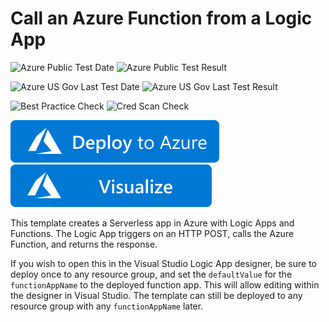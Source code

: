 # Call an Azure Function from a Logic App

![Azure Public Test Date](https://azurequickstartsservice.blob.core.windows.net/badges/101-logic-app-and-function-app/PublicLastTestDate.svg)
![Azure Public Test Result](https://azurequickstartsservice.blob.core.windows.net/badges/101-logic-app-and-function-app/PublicDeployment.svg)

![Azure US Gov Last Test Date](https://azurequickstartsservice.blob.core.windows.net/badges/101-logic-app-and-function-app/FairfaxLastTestDate.svg)
![Azure US Gov Last Test Result](https://azurequickstartsservice.blob.core.windows.net/badges/101-logic-app-and-function-app/FairfaxDeployment.svg)

![Best Practice Check](https://azurequickstartsservice.blob.core.windows.net/badges/101-logic-app-and-function-app/BestPracticeResult.svg)
![Cred Scan Check](https://azurequickstartsservice.blob.core.windows.net/badges/101-logic-app-and-function-app/CredScanResult.svg)

[![Deploy To Azure](https://raw.githubusercontent.com/Azure/azure-quickstart-templates/master/1-CONTRIBUTION-GUIDE/images/deploytoazure.svg?sanitize=true)](https://portal.azure.com/#create/Microsoft.Template/uri/https%3A%2F%2Fraw.githubusercontent.com%2FAzure%2Fazure-quickstart-templates%2Fmaster%2F101-logic-app-and-function-app%2Fazuredeploy.json)
[![Visualize](https://raw.githubusercontent.com/Azure/azure-quickstart-templates/master/1-CONTRIBUTION-GUIDE/images/visualizebutton.svg?sanitize=true)](http://armviz.io/#/?load=https%3A%2F%2Fraw.githubusercontent.com%2FAzure%2Fazure-quickstart-templates%2Fmaster%2F101-logic-app-and-function-app%2Fazuredeploy.json)

This template creates a Serverless app in Azure with Logic Apps and Functions.
The Logic App triggers on an HTTP POST, calls the Azure Function, and returns
the response.

If you wish to open this in the Visual Studio Logic App designer, be sure to
deploy once to any resource group, and set the `defaultValue` for the
`functionAppName` to the deployed function app. This will allow editing within
the designer in Visual Studio. The template can still be deployed to any
resource group with any `functionAppName` later.
